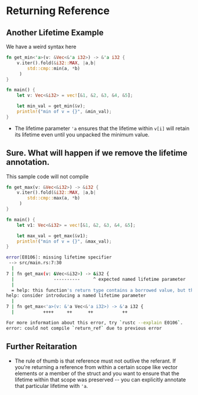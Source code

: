 # Returning Reference

## Another Lifetime Example
We have a weird syntax here
```rust
fn get_min<'a>(v: &Vec<&'a i32>) -> &'a i32 {
    v.iter().fold(&i32::MAX, |a,b| 
        std::cmp::min(a, *b)
     )
}

fn main() {
    let v: Vec<&i32> = vec![&1, &2, &3, &4, &5];

    let min_val = get_min(&v);
    println!("min of v = {}", &min_val);
}

```
- The lifetime parameter `'a` ensures that the lifetime within `v[i]` will retain its lifetime even until you unpacked the minimum value. 

## Sure. What will happen if we remove the lifetime annotation.
This sample code will not compile
```rust
fn get_max(v: &Vec<&i32>) -> &i32 {
    v.iter().fold(&i32::MAX, |a,b| 
        std::cmp::max(a, *b)
     )
}

fn main() {
    let v1: Vec<&i32> = vec![&1, &2, &3, &4, &5];

    let max_val = get_max(&v1);
    println!("min of v = {}", &max_val);
}

```
```bash
error[E0106]: missing lifetime specifier
 --> src/main.rs:7:30
  |
7 | fn get_max(v: &Vec<&i32>) -> &i32 {
  |               ----------     ^ expected named lifetime parameter
  |
  = help: this function's return type contains a borrowed value, but the signature does not say which one of `v`'s 2 lifetimes it is borrowed from
help: consider introducing a named lifetime parameter
  |
7 | fn get_max<'a>(v: &'a Vec<&'a i32>) -> &'a i32 {
  |           ++++     ++      ++           ++

For more information about this error, try `rustc --explain E0106`.
error: could not compile `return_ref` due to previous error
```

## Further Reitaration
- The rule of thumb is that reference must not outlive the referant. If you're returning a reference from within a certain scope like vector elements or a member of the struct and you want to ensure that the lifetime within that scope was preserved -- you can explicitly annotate that particular lifetime with `'a`.